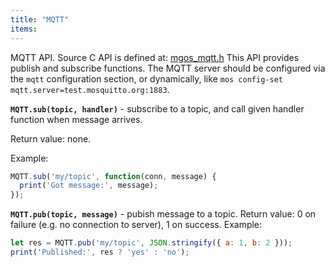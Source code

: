 ```yaml
---
title: "MQTT"
items:
---
```


 MQTT API. Source C API is defined at:
 [mgos_mqtt.h](https://github.com/cesanta/mongoose-os/blob/master/fw/src/mgos_mqtt.h)
 This API provides publish and subscribe functions. The MQTT server should
 be configured via the `mqtt` configuration section, or dynamically, like
 `mos config-set mqtt.server=test.mosquitto.org:1883`.



 **`MQTT.sub(topic, handler)`** - subscribe to a topic, and call given
 handler function when message arrives.

 Return value: none.

 Example:
 ```javascript
 MQTT.sub('my/topic', function(conn, message) {
   print('Got message:', message);
 });
 ```



 **`MQTT.pub(topic, message)`** - pubish message to a topic. Return value:
 0 on failure (e.g. no connection to server), 1 on success. Example:
 ```javascript
 let res = MQTT.pub('my/topic', JSON.stringify({ a: 1, b: 2 }));
 print('Published:', res ? 'yes' : 'no');
 ```

